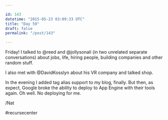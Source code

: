 ```yaml
---

id: 143
datetime: "2015-05-23 03:09:33 UTC"
title: "Day 59"
draft: false
permalink: "/post/143"

---
```


Friday! I talked to @reed and @jollysonali (in two unrelated separate conversations) about jobs, life, hiring people, building companies and other random stuff. 

I also met with @DavidKosslyn about his VR company and talked shop.

In the evening I added tag alias support to my blog, finally. But then, as expect, Google broke the ability to deploy to App Engine with their tools again. Oh well. No deploying for me.

/Nat

#recursecenter

